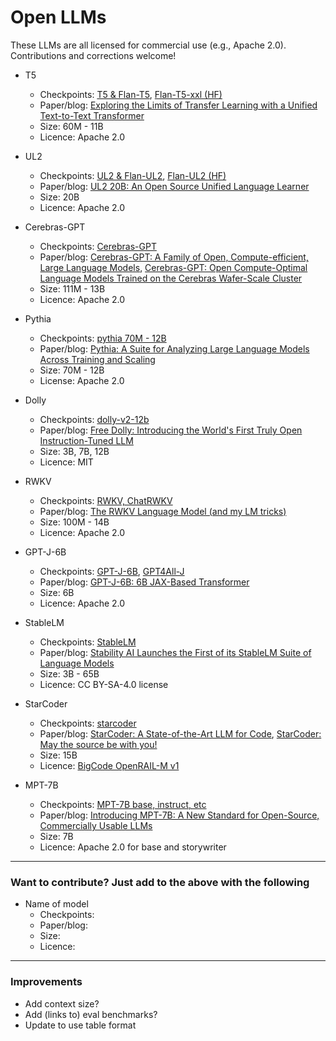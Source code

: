 # Open LLMs

These LLMs are all licensed for commercial use (e.g., Apache 2.0). Contributions and corrections welcome!


- T5
  - Checkpoints: [T5 & Flan-T5](https://github.com/google-research/t5x/blob/main/docs/models.md#flan-t5-checkpoints), [Flan-T5-xxl (HF)](https://huggingface.co/google/flan-t5-xxl)
  - Paper/blog: [Exploring the Limits of Transfer Learning with a Unified Text-to-Text Transformer](https://github.com/google-research/text-to-text-transfer-transformer#released-model-checkpoints)
  - Size: 60M - 11B
  - Licence: Apache 2.0

  
- UL2
  - Checkpoints: [UL2 & Flan-UL2](https://github.com/google-research/google-research/tree/master/ul2#checkpoints), [Flan-UL2 (HF)](https://huggingface.co/google/flan-ul2)
  - Paper/blog: [UL2 20B: An Open Source Unified Language Learner](https://ai.googleblog.com/2022/10/ul2-20b-open-source-unified-language.html)
  - Size: 20B
  - Licence: Apache 2.0


- Cerebras-GPT
  - Checkpoints: [Cerebras-GPT](https://huggingface.co/cerebras)
  - Paper/blog: [Cerebras-GPT: A Family of Open, Compute-efficient, Large Language Models](https://www.cerebras.net/blog/cerebras-gpt-a-family-of-open-compute-efficient-large-language-models/), [Cerebras-GPT: Open Compute-Optimal Language Models Trained on the Cerebras Wafer-Scale Cluster](https://arxiv.org/abs/2304.03208)
  - Size: 111M - 13B
  - Licence: Apache 2.0


- Pythia
  - Checkpoints: [pythia 70M - 12B](https://github.com/EleutherAI/pythia)
  - Paper/blog: [Pythia: A Suite for Analyzing Large Language Models Across Training and Scaling](https://arxiv.org/abs/2304.01373)
  - Size: 70M - 12B
  - License: Apache 2.0


- Dolly
  - Checkpoints: [dolly-v2-12b](https://huggingface.co/databricks/dolly-v2-12b)
  - Paper/blog: [Free Dolly: Introducing the World's First Truly Open Instruction-Tuned LLM](https://www.databricks.com/blog/2023/04/12/dolly-first-open-commercially-viable-instruction-tuned-llm)
  - Size: 3B, 7B, 12B
  - Licence: MIT

- RWKV
  - Checkpoints: [RWKV, ChatRWKV](https://github.com/BlinkDL/RWKV-LM#rwkv-parallelizable-rnn-with-transformer-level-llm-performance-pronounced-as-rwakuv-from-4-major-params-r-w-k-v)
  - Paper/blog: [The RWKV Language Model (and my LM tricks)](https://github.com/BlinkDL/RWKV-LM)
  - Size: 100M - 14B
  - Licence: Apache 2.0


- GPT-J-6B
  - Checkpoints: [GPT-J-6B](https://github.com/kingoflolz/mesh-transformer-jax/#gpt-j-6b), [GPT4All-J](https://github.com/nomic-ai/gpt4all#raw-model)
  - Paper/blog: [GPT-J-6B: 6B JAX-Based Transformer](https://arankomatsuzaki.wordpress.com/2021/06/04/gpt-j/)
  - Size: 6B
  - Licence: Apache 2.0

  
- StableLM
  - Checkpoints: [StableLM](https://github.com/stability-AI/stableLM/#models)
  - Paper/blog: [Stability AI Launches the First of its StableLM Suite of Language Models](https://stability.ai/blog/stability-ai-launches-the-first-of-its-stablelm-suite-of-language-models)
  - Size: 3B - 65B
  - Licence: CC BY-SA-4.0 license


- StarCoder
  - Checkpoints: [starcoder](https://huggingface.co/bigcode/starcoder)
  - Paper/blog: [StarCoder: A State-of-the-Art LLM for Code](https://huggingface.co/blog/starcoder), [StarCoder: May the source be with you!](https://drive.google.com/file/d/1cN-b9GnWtHzQRoE7M7gAEyivY0kl4BYs/view)
  - Size: 15B
  - Licence: [BigCode OpenRAIL-M v1](https://huggingface.co/spaces/bigcode/bigcode-model-license-agreement)


- MPT-7B
  - Checkpoints: [MPT-7B base, instruct, etc](https://github.com/mosaicml/llm-foundry#mpt)
  - Paper/blog: [Introducing MPT-7B: A New Standard for Open-Source, Commercially Usable LLMs](https://www.mosaicml.com/blog/mpt-7b)
  - Size: 7B
  - Licence: Apache 2.0 for base and storywriter 


---

### Want to contribute? Just add to the above with the following

- Name of model
  - Checkpoints:
  - Paper/blog: 
  - Size: 
  - Licence:

--- 

### Improvements

- Add context size?
- Add (links to) eval benchmarks? 
- Update to use table format
